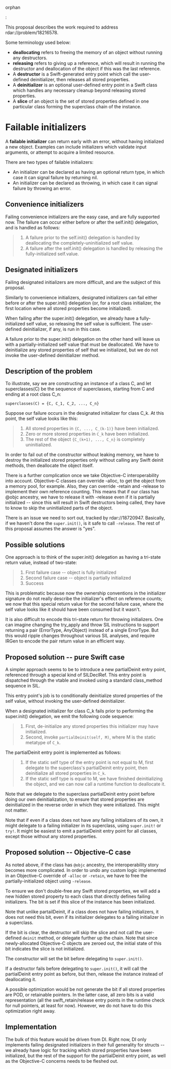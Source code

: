 orphan

:   

This proposal describes the work required to address
rdar://problem/18216578.

Some terminology used below:

-   **deallocating** refers to freeing the memory of an object without
    running any destructors.
-   **releasing** refers to giving up a reference, which will result in
    running the destructor and deallocation of the object if this was
    the last reference.
-   A **destructor** is a Swift-generated entry point which call the
    user-defined deinitializer, then releases all stored properties.
-   A **deinitializer** is an optional user-defined entry point in a
    Swift class which handles any necessary cleanup beyond releasing
    stored properties.
-   A **slice** of an object is the set of stored properties defined in
    one particular class forming the superclass chain of the instance.

Failable initializers
=====================

A **failable initializer** can return early with an error, without
having initialized a new object. Examples can include initializers which
validate input arguments, or attempt to acquire a limited resource.

There are two types of failable initializers:

-   An initializer can be declared as having an optional return type, in
    which case it can signal failure by returning nil.
-   An initializer can be declared as throwing, in which case it can
    signal failure by throwing an error.

Convenience initializers
------------------------

Failing convenience initializers are the easy case, and are fully
supported now. The failure can occur either before or after the
self.init() delegation, and is handled as follows:

> 1.  A failure prior to the self.init() delegation is handled by
>     deallocating the completely-uninitialized self value.
> 2.  A failure after the self.init() delegation is handled by releasing
>     the fully-initialized self.value.

Designated initializers
-----------------------

Failing designated initializers are more difficult, and are the subject
of this proposal.

Similarly to convenience initializers, designated initializers can fail
either before or after the super.init() delegation (or, for a root class
initializer, the first location where all stored properties become
initialized).

When failing after the super.init() delegation, we already have a
fully-initialized self value, so releasing the self value is sufficient.
The user-defined deinitializer, if any, is run in this case.

A failure prior to the super.init() delegation on the other hand will
leave us with a partially-initialized self value that must be
deallocated. We have to deinitialize any stored properties of self that
we initialized, but we do not invoke the user-defined deinitializer
method.

Description of the problem
--------------------------

To illustrate, say we are constructing an instance of a class C, and let
superclasses(C) be the sequence of superclasses, starting from C and
ending at a root class C\_n:

    superclasses(C) = {C, C_1, C_2, ..., C_n}

Suppose our failure occurs in the designated initializer for class C\_k.
At this point, the self value looks like this:

> 1.  All stored properties in `{C, ..., C_(k-1)}` have
>     been initialized.
> 2.  Zero or more stored properties in `C_k` have been initialized.
> 3.  The rest of the object `{C_(k+1), ..., C_n}` is
>     completely uninitialized.

In order to fail out of the constructor without leaking memory, we have
to destroy the initialized stored properties only without calling any
Swift deinit methods, then deallocate the object itself.

There is a further complication once we take Objective-C
interoperability into account. Objective-C classes can override -alloc,
to get the object from a memory pool, for example. Also, they can
override -retain and -release to implement their own reference counting.
This means that if our class has @objc ancestry, we have to release it
with -release even if it is partially initialized -- since this will
result in Swift destructors being called, they have to know to skip the
uninitialized parts of the object.

There is an issue we need to sort out, tracked by rdar://18720947.
Basically, if we haven't done the `super.init()`, is it safe to call
`-release`. The rest of this proposal assumes the answer is "yes".

Possible solutions
------------------

One approach is to think of the super.init() delegation as having a
tri-state return value, instead of two-state:

> 1.  First failure case -- object is fully initialized
> 2.  Second failure case -- object is partially initialized
> 3.  Success

This is problematic because now the ownership conventions in the
initializer signature do not really describe the initializer's effect on
reference counts; we now that this special return value for the second
failure case, where the self value looks like it should have been
consumed but it wasn't.

It is also difficult to encode this tri-state return for throwing
initializers. One can imagine changing the try\_apply and throw SIL
instructions to support returning a pair (ErrorType, AnyObject) instead
of a single ErrorType. But this would ripple changes throughout various
SIL analyses, and require IRGen to encode the pair return value in an
efficient way.

Proposed solution -- pure Swift case
------------------------------------

A simpler approach seems to be to introduce a new partialDeinit entry
point, referenced through a special kind of SILDeclRef. This entry point
is dispatched through the vtable and invoked using a standard
class\_method sequence in SIL.

This entry point's job is to conditionally deinitialize stored
properties of the self value, without invoking the user-defined
deinitializer.

When a designated initializer for class C\_k fails prior to performing
the super.init() delegation, we emit the following code sequence:

> 1.  First, de-initialize any stored properties this initializer may
>     have initialized.
> 2.  Second, invoke `partialDeinit(self, M)`, where M is the static
>     metatype of `C_k`.

The partialDeinit entry point is implemented as follows:

> 1.  If the static self type of the entry point is not equal to M,
>     first delegate to the superclass's partialDeinit entry point, then
>     deinitialize all stored properties in `C_k`.
> 2.  If the static self type is equal to M, we have finished
>     deinitializing the object, and we can now call a runtime function
>     to deallocate it.

Note that we delegate to the superclass partialDeinit entry point before
doing our own deinitialization, to ensure that stored properties are
deinitialized in the reverse order in which they were initialized. This
might not matter.

Note that if even if a class does not have any failing initializers of
its own, it might delegate to a failing initializer in its superclass,
using `super.init!` or `try!`. It might be easiest to emit a
partialDeinit entry point for all classes, except those without any
stored properties.

Proposed solution -- Objective-C case
-------------------------------------

As noted above, if the class has `@objc` ancestry, the interoperability
story becomes more complicated. In order to undo any custom logic
implemented in an Objective-C override of `-alloc` or `-retain`, we have
to free the partially-initialized object using `-release`.

To ensure we don't double-free any Swift stored properties, we will add
a new hidden stored property to each class that directly defines failing
initializers. The bit is set if this slice of the instance has been
initialized.

Note that unlike partailDeinit, if a class does not have failing
initializers, it does not need this bit, even if its initializer
delegates to a failing initializer in a superclass.

If the bit is clear, the destructor will skip the slice and not call the
user-defined `deinit` method, or delegate further up the chain. Note
that since newly-allocated Objective-C objects are zeroed out, the
initial state of this bit indicates the slice is not initialized.

The constructor will set the bit before delegating to `super.init()`.

If a destructor fails before delegating to `super.init()`, it will call
the partialDeinit entry point as before, but then, release the instance
instead of deallocating it.

A possible optimization would be not generate the bit if all stored
properties are POD, or retainable pointers. In the latter case, all zero
bits is a valid representation (all the swift\_retain/release entry
points in the runtime check for null pointers, at least for now).
However, we do not have to do this optimization right away.

Implementation
--------------

The bulk of this feature would be driven from DI. Right now, DI only
implements failing designated initializers in their full generality for
structs -- we already have logic for tracking which stored properties
have been initialized, but the rest of the support for the partialDeinit
entry point, as well as the Objective-C concerns needs to be fleshed
out.
